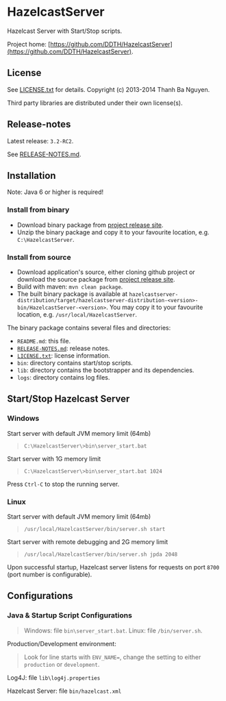 HazelcastServer
===============

Hazelcast Server with Start/Stop scripts.

Project home: [https://github.com/DDTH/HazelcastServer](https://github.com/DDTH/HazelcastServer).


## License ##

See [LICENSE.txt](LICENSE.txt) for details. Copyright (c) 2013-2014 Thanh Ba Nguyen.

Third party libraries are distributed under their own license(s).


## Release-notes ##

Latest release: `3.2-RC2`.

See [RELEASE-NOTES.md](RELEASE-NOTES.md).


## Installation ##

Note: Java 6 or higher is required!

### Install from binary ###

- Download binary package from [project release site](https://github.com/DDTH/HazelcastServer/releases).
- Unzip the binary package and copy it to your favourite location, e.g. `C:\HazelcastServer`.


### Install from source ###

- Download application's source, either cloning github project or download the source package from [project release site](https://github.com/DDTH/HazelcastServer/releases).
- Build with maven: `mvn clean package`.
- The built binary package is available at `hazelcastserver-distribution/target/hazelcastserver-distribution-<version>-bin/HazelcastServer-<version>`. You may copy it to your favourite location, e.g. `/usr/local/HazelcastServer`.

The binary package contains several files and directories:

- `README.md`: this file.
- [`RELEASE-NOTES.md`](RELEASE-NOTES.md): release notes.
- [`LICENSE.txt`](LICENSE.txt): license information.
- `bin`: directory contains start/stop scripts.
- `lib`: directory contains the bootstrapper and its dependencies.
- `logs`: directory contains log files.


## Start/Stop Hazelcast Server ##

### Windows ###

Start server with default JVM memory limit (64mb)
> `C:\HazelcastServer\>bin\server_start.bat`

Start server with 1G memory limit
> `C:\HazelcastServer\>bin\server_start.bat 1024`

Press `Ctrl-C` to stop the running server.


### Linux ###

Start server with default JVM memory limit (64mb)
> `/usr/local/HazelcastServer/bin/server.sh start`

Start server with remote debugging and 2G memory limit
> `/usr/local/HazelcastServer/bin/server.sh jpda 2048`

Upon successful startup, Hazelcast server listens for requests on port `8700` (port number is configurable).

## Configurations ##

### Java & Startup Script Configurations ###

> Windows: file `bin\server_start.bat`. Linux: file `/bin/server.sh`.

Production/Development environment:
> Look for line starts with `ENV_NAME=`, change the setting to either `production` or `development`.

Log4J: file `lib\log4j.properties`

Hazelcast Server: file `bin/hazelcast.xml`
